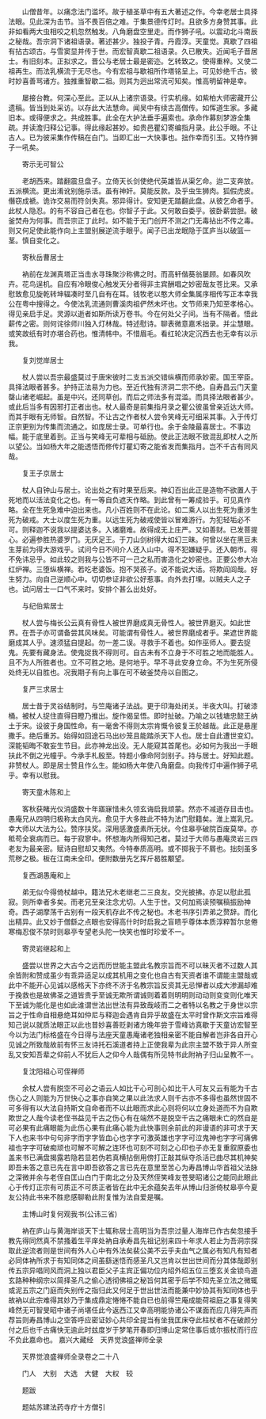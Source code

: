 <!-- { "loadSidebar": true } -->
　　山僧昔年。以痛念法门滥坏。故于植圣草中有五大著述之作。今幸老居士具择法眼。见此深为击节。当不畏百倍之难。于集景德传灯时。且欲多方身赞其事。此非如看两大虫相咬之机忽然触发。八角磨盘空里走。而作狮子吼。以震动北斗南辰之秘哉。吾宗洞下诸祖语录。著述甚少。独投子青。丹霞淳。天童觉。真歇了四祖有拈古颂古。与雪窦显并传于世。而宏智真歇二祖语录。久已散失。近闻毛子晋居士。有旧刻本。正拟求之。晋公与老居士最是密迩。乞转致之。使得重梓。又使二祖再生。而法乳横流于无尽也。今有宏祖与歇祖所作塔铭呈上。可见妙绝千古。彼时妙喜善骂诸方。独推重智歇二祖。则其为迥出常流可知矣。惟高明留神是幸。

　　屡接台教。何深心至此。正以从上诸宗语录。行实机缘。如紫柏大师密藏开公遗稿。皆当到处采访。以存此大法慧命。闻吴中有续古高僧传。如恽道生家。多藏旧本。或得便求之。共成胜事。此全在大护法垂手遍索也。承命作募刻梦游全集疏。并读澹归释公记事。得此缘起甚妙。如贵邑瞿幻寄编指月录。此公手眼。不让古人。已为彼采集作传稿在白门。当即汇出一大快事也。拙作幸而引玉。又特作狮子一吼矣。

　　寄示无可智公

　　老胡西来。踏翻震旦盘子。立倚天长剑使绝代英雄皆从渠乞命。迨二支奔放。五派横流。更出淆讹别施杀活。虽有神奸。莫能反款。及乎虫生狮肉。狐假虎皮。僭窃成褫。诡诈交易而符剑失真。邪异得计。安知更无踏翻此盘。从彼乞命者乎。此杖人隐忍。的有不容自己者在也。你智子于此。又何敢自委乎。彼卧薪尝胆。破釜焚舟为何事。而吾宗正丁此时。如不能于无门创开不测之门无毒拈出不传之毒。则又何足使此能作向上主盟别展逆流手眼乎。闻子已出龙眠隐于匡庐当以破篮一茎。慎自变化之。

　　寄秋岳曹居士

　　衲前在龙渊真塔正当击水寻珠聚沙称佛之时。而高轩偕葵翁屡顾。如春风吹卉。花鸟逞机。自应有冷眼俊心触发天分者得非主宾酬唱之妙密哉友苍比来。又承慰致愈见旋乾转坤辐凑时至几自有在耳。钱牧老以憨大师全集属序相传写正本幸我公在粤中搜得之。今使法乳流通则曹溪肉祖俨然未坏也。文节师来乃知至孝格心。得见亲启手足。灵源以逝者如斯所读万卷书。今在何处父子间。当有不隔者。悟此薪传之密。则何诧徐师川独入灯林哉。特述慰诗。聊表微意嘉禾拙录。并尘慧眼。或笑故纸有时亦堪合药也。惟清帏中。不惜眉毛。看红轮决定沉西去也无幸有以示我。

　　复刘觉岸居士

　　杖人尝以吾宗最盛莫过于唐宋彼时二支五派交错纵横而师承妙密。国王宰臣。具择法眼者甚多。护持正法易为力也。至近代独有济洞二宗不绝。自寿昌云门天童罄山诸老崛起。虽是中兴。还同草创。而后之师法多有混滥。而具择法眼者甚少。或此后当多有因邪打正者出也。杖人最奇是前集指月录之瞿公彼虽曾亲近达大师。而其手眼有无师智。自然智。不让古之作者杖人尝令笑峰无可细采其事。入于传灯正宗更别为传集而流通之。如庞居士录。可单行也。余于金陵最喜居士。不事边幅。能于底里着到。正当与笑峰无可辈相与砥励。使此正法眼不致混乱即杖人之所以望公。当如杨大年之能透悟而修传灯瞿幻寄之能省发而集指月。岂不千古有同风哉。

　　复王子京居士

　　杖人自钟山与居士。论出处之有时果至后来。神幻百出此正是造物不欲置人于死地而以活法变化之也。有一等自负遮天作略。到此曾有一筹成验乎。可见真作略。全在生死急难中迫出来也。凡小百姓则不在此论。如二乘人以出生死为重涉生死为破戒。大士以度生死为重。以远生死为破戒使皆以冒难游行。为犯轻垢必不可。则释迦不说我以提婆达多。入诸磨难。故得成无上庄严。又如善财。已发菩提心。必遍参胜热婆罗门。无厌足王。于刀山剑树得大如幻三昧。何曾以坐在黑豆未生芽前为得大游戏乎。试问今日不间介人还入山中。得不犯嫌疑乎。还入朝市。得不免讳忌乎。如此较之则我与公皆不可一己之私而害造化之妙密也。正要公参大冶红炉禅。三堕纵横禅。若吃老婆饭。抱不哭孩子。说不能说大话。将欺阎闾哉。好生努力。向自己逆顺心中。切切参证非欲公好惹事。向外去打埋。以贼夫人之子也。试问居士一口气不来时。安排个甚么出处好。

　　与纪伯紫居士

　　杖人尝与梅长公云真有骨性人被世界磨成真无骨性人。被世界磨灭。如此世界。在吾子亦可谓备尝其风味矣。可能谓有骨性人。被世界磨成者乎。杲遮世界能磨成其人乎。速须猛自提起。勿一差二误。寻救手不着也。如作巫师人。要去捉鬼。先要有藏身法。使鬼捉我不得则可。自古未有不立身于不可胜之地而能胜人。且不为人所胜者也。立不可胜之地。是何地乎。早不寻此安身立命。不为生死所侵处终无以自胜也。况我期子有向上事在可不破釜焚舟以自图之。

　　复严三求居士

　　居士昔于灵谷结制时。与竺庵诸子法战。更于印海处闭关。半夜大叫。打破漆桶。被杖人捉住直得目瞪乃推出。旋作偈呈悟。即时扯破。乃喻之以钱塘忠懿王纳土于宋。设彼于身国性命。有一毫舍不得则太宗肯慨令彼复王於越哉。此正是悬崖撒手。绝后重苏。始得如回途石马出纱笼且能踏杀天下人也。居士自此遭世变幻。深能韬晦不敢妄生节目。此亦神龙出没。无人能窥其首尾也。必如何为我出一手眼扶此不倒之光幢乎。今承手札殷至。特题小像命阿剑别子。持与居士。好知此题。非赞杖人。即是居士赞且作么生。能如杨大年使八角磨盘。向我传灯中遍作狮子吼乎。幸有以慰我。

　　寄天童木陈和上

　　客秋获睹光仪消盛数十年寤寐惜未久领玄诲启我顽蒙。然亦不减道存目击也。愚庵兄从四明归极称太白风光。愈见于大多胜此不特为法门慰籍矣。淮上嵩乳兄。幸大师以大法为公。赞序扶奖。深用感激盛素所无状。今住皋亭破院百废莫举。亦秪苟全衰病而已。每于寂寥中。怀想海内所得知己者。莫过于大师与愚庵灵岩三四老友为最亲密。赋诗自慰却又夷然。今特奉质高明。或不掷我于不屑也。拙刻虽多荒秽之极。板在江南未全印。便附数册先乞挥斤曷胜颙望。

　　复西湖愚庵和上

　　弟无似今得倚杖越中。籍法兄木老继老二三良友。交光披拂。亦足以慰此孤寂。则所幸者多矣。而老兄至亲注念尤切。人生于世。又何加焉读预嘱稿振励神奇。西子湖摩荡千古别有一段天机存此不传之秘也。木老书序引弄弟之赘辞。而化出精异。此又妙于僧繇之点眼也安得高什时时启我之盲瞆乎尊体本质淳粹暂尔怠倦寒梅忍俊不禁时则皋亭专望老头陀一快笑也惟时珍爱不一。

　　寄灵岩继起和上

　　盛尝以世界之大古今之远而历世能主盟此名教宗旨而不可以昧灭者不过数人其余皆附和赞成虽少有乖异适足以成其机用之变化也自古有天资者谁不谓能主盟哉或此中不能开心见诚以感格天下亦终不济于名教宗旨反资其无忌惮者以成大渗漏却难于挽救也是故佛圣之道皆贵乎至诚无欺所谓诚则着着则明明则动动则变变则化唯天下至诚为能化是也如此谁谓世法出世法有异致哉岐而二之者特以名教之于身世以宗旨之于性命自相悬绝耳如仲尼与释迦会遇肯自异乎故盛在太平时曾作斯文宗旨难得知己说以就质法眼正以此也昔妙喜善贬剥诸方晚年尝于雪峰访真歇于天童访宏智至今以为法门标格盛在今日得与法座天童愚庵诸老独相亲密不能自解者岂非各自开心见诚之所致哉故前有怀三友诗托石溪道者持上正使我辈为此宗主盟不致于异人所变乱又安知吾辈之仰前人不犹后人之仰今人哉偶有所见特书此附衲子归山呈教不一。

　　复沈阳祖心可侄禅师

　　余杖人尝有脱空不可必之语云人如比干心可剖心如比干人可友又云有能为千古伤心之人则能为万世快心之事亦自笑之果以此法求人则千古亦不多得也虽然世固不可多得有以大法自持斯文自命者而不以此眼而求此心则将何以立身处道而不为自欺欺世之人哉今读老侄书益见千古之伤心有在端然不是脱空千古之痛眼未亡的然自是可必果有此痛眼能为此伤心果有此痛心能为此快事则余前此的非谩语的非可求于天下人也来书中句句非字而字字皆血心也字字可激英雄也字字可泣鬼神也字字可痛佛祖也字字可破痴顽也可解不可解之连环也可刻不可刻之心印也子亦无复重叙原委也盖来书已满盘揭露若隐若显若伪若真横拈倒用傍打正敲其纵夺杀活已曲尽其机神矣即吾未答之意已先在言中即吾欲答之言已先在意里至苦心为寿昌博山华首祖父法脉之深微并余与老侄自匡山白门于南北之分及天然侄笑峰友苍旻昭诸公之能同此眼此心于传灯正宗有可质正不可质正者皆在此中无余蕴矣去年从博山归浙倚杖皋亭今夏友公持此书来不胜悲感聊勒此附复惟为法自爱是嘱。

　　主博山时复何观我书(公讳三省)

　　衲在庐山与黄海岸谈天下士辄称居士高明当为吾宗过量人海岸已作古矣忽接手教先得同然真不禁搔着生平庠处衲自承寿昌先祖记别来四十年求人若止为吾洞宗探取此逆流者则是世间有外人心中有外法矣裴公美不云乎夫血气之属必有知凡有知者必同体衲所求于有知同体之间虽繇迷悟而感圣凡又岂肯以世出世间而分其体哉即别传五宗异唱同风而洞上独以君臣父子主宾正偏功位内绍外绍五位三堕玄关金锁鸟道玄路种种纲宗以简择圣凡之偷心透彻佛祖之秘旨何其密乎后学不知先圣立法之微辄或泥五宗之门庭而失别传之指归此又何足于世出世法而能兼中妙协其有知同体也乎故衲以此宗难得其妙乃于集成鼎定惓惓不能自已也前得竺庵成能荷祖庭之事复得笑峰然无可智旻昭中诸子尚堪任此今返西江又幸高明能协诸公不谋面而应几得先声而荐旨则寿昌博山之空答呼应密证妙心共印全提当有坐我匡床夺此柱杖者不在破颜分付之后也千古痛快无逾此时兹度岁于梦笔开春即归博山定常住事后或尔振杖而行应不负此嘉命也。
嘉兴大藏经　天界觉浪盛禅师全录


　　天界觉浪盛禅师全录卷之二十八

　　门人　大别　大选　大健　大权　较

　　题跋

　　题姑苏建法药寺疗十方僧引

